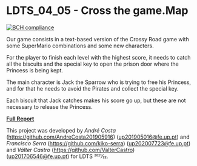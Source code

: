 # LDTS_04_05 - Cross the game.Map

[![BCH compliance](https://bettercodehub.com/edge/badge/FEUP-LDTS-2021/ldts-project-assignment-g0405?branch=master&token=ddf1ebce54df1d51bddbfb146e3d8630c660b27d)](https://bettercodehub.com/)

Our game consists in a text-based version of the Crossy Road game with some SuperMario combinations and some new characters.

For the player to finish each level with the highest score, it needs to catch all the biscuits and the special key to open the prison door where the Princess is being kept.

The main character is Jack the Sparrow who is trying to free his Princess, and for that he needs to avoid the Pirates and collect the special key.

Each biscuit that Jack catches makes his score go up, but these are not necessary to release the Princess.

[**Full Report**](docs/README.md)

This project was developed by _André Costa_ (https://github.com/AndreCosta201905916) (up201905016@fe.up.pt) and _Francisco Serra_ (https://github.com/kiko-serra) (up202007723@fe.up.pt) and _Válter Castro_ (https://github.com/ValterCastro) (up201706546@fe.up.pt) for LDTS 2021⁄22.
